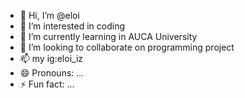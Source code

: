 - 👋 Hi, I’m @eloi
- 👀 I’m interested in coding 
- 🌱 I’m currently learning in AUCA University 
- 💞️ I’m looking to collaborate on programming project 
- 📫 my ig:eloi_iz
- 😄 Pronouns: ...
- ⚡ Fun fact: ...

<!---
Washelo/Washelo is a ✨ special ✨ repository because its `README.md` (this file) appears on your GitHub profile.
You can click the Preview link to take a look at your changes.
--->
